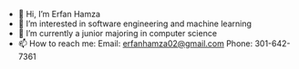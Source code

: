 - 👋 Hi, I’m Erfan Hamza
- 👀 I’m interested in software engineering and machine learning
- 🌱 I’m currently a junior majoring in computer science
- 📫 How to reach me: Email: erfanhamza02@gmail.com  Phone: 301-642-7361

<!---
ehamza02/ehamza02 is a ✨ special ✨ repository because its `README.md` (this file) appears on your GitHub profile.
You can click the Preview link to take a look at your changes.
--->
